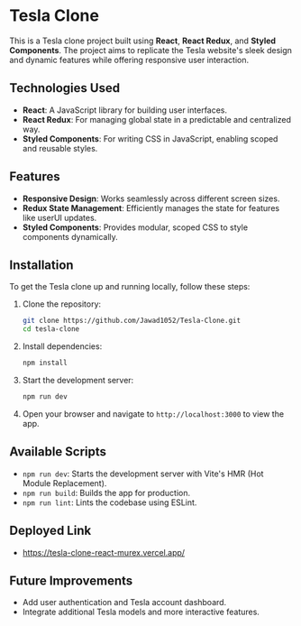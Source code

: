 # Tesla Clone

This is a Tesla clone project built using **React**, **React Redux**, and **Styled Components**. The project aims to replicate the Tesla website's sleek design and dynamic features while offering responsive user interaction.

## Technologies Used

- **React**: A JavaScript library for building user interfaces.
- **React Redux**: For managing global state in a predictable and centralized way.
- **Styled Components**: For writing CSS in JavaScript, enabling scoped and reusable styles.

## Features

- **Responsive Design**: Works seamlessly across different screen sizes.
- **Redux State Management**: Efficiently manages the state for features like userUI updates.
- **Styled Components**: Provides modular, scoped CSS to style components dynamically.

## Installation

To get the Tesla clone up and running locally, follow these steps:

1. Clone the repository:
    ```bash
    git clone https://github.com/Jawad1052/Tesla-Clone.git
    cd tesla-clone
    ```

2. Install dependencies:
    ```bash
    npm install
    ```

3. Start the development server:
    ```bash
    npm run dev
    ```

4. Open your browser and navigate to `http://localhost:3000` to view the app.

## Available Scripts

- `npm run dev`: Starts the development server with Vite's HMR (Hot Module Replacement).
- `npm run build`: Builds the app for production.
- `npm run lint`: Lints the codebase using ESLint.

## Deployed Link

- https://tesla-clone-react-murex.vercel.app/

## Future Improvements

- Add user authentication and Tesla account dashboard.
- Integrate additional Tesla models and more interactive features.


